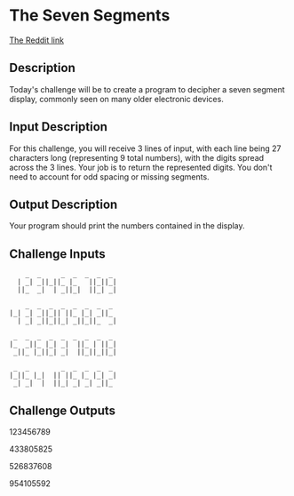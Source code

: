 # The Seven Segments

[The Reddit link](https://www.reddit.com/r/dailyprogrammer/comments/8eger3/20180423_challenge_358_easy_decipher_the_seven/)

## Description
Today's challenge will be to create a program to decipher a seven segment display, commonly seen on many older electronic devices.
## Input Description
For this challenge, you will receive 3 lines of input, with each line being 27 characters long (representing 9 total numbers), with the digits spread across the 3 lines. Your job is to return the represented digits. You don't need to account for odd spacing or missing segments.
## Output Description
Your program should print the numbers contained in the display.
## Challenge Inputs
``` 
    _  _     _  _  _  _  _ 
  | _| _||_||_ |_   ||_||_|
  ||_  _|  | _||_|  ||_| _|

    _  _  _  _  _  _  _  _ 
|_| _| _||_|| ||_ |_| _||_ 
  | _| _||_||_| _||_||_  _|

 _  _  _  _  _  _  _  _  _ 
|_  _||_ |_| _|  ||_ | ||_|
 _||_ |_||_| _|  ||_||_||_|

 _  _        _  _  _  _  _ 
|_||_ |_|  || ||_ |_ |_| _|
 _| _|  |  ||_| _| _| _||_
 ``` 
## Challenge Outputs
123456789

433805825

526837608

954105592